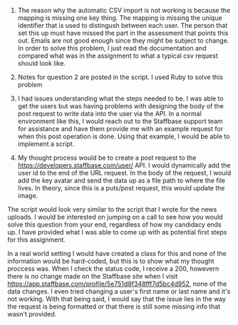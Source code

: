 1. The reason why the automatic CSV import is not working is because the mapping is missing one key thing. The mapping is missing the unique identifier that is used to distingush between each user. The person that set this up must have missed the part in the assessment that points this out. Emails are not good enough since they might be subject to change. In order to solve this problem, I just read the documentation and compared what was in the assignment to what a typical csv request should look like.

2. Notes for question 2 are posted in the script. I used Ruby to solve this problem

3. I had issues understanding what the steps needed to be. I was able to get the users but was having problems with designing the body of the post request to write data into the user via the API. In a normal environment like this, I would reach out to the Staffbase support team for assistance and have them provide me with an example request for when this post operation is done. Using that example, I would be able to implement a script. 

3. My thought process would be to create a post request to the https://developers.staffbase.com/user/ API. I would dynamically add the user id to the end of the URL request. In the body of the request, I would add the key avatar and send the data up as a file path to where the file lives. In theory, since this is a puts/post request, this would update the image. 

The script would look very similar to the script that I wrote for the news uploads. I would be interested on jumping on a call to see how you would solve this question from your end, regardless of how my candidacy ends up. I have provided what I was able to come up with as potential first steps for this assignment. 

In a real world setting I would have created a class for this and none of the information would be hard-coded, but this is to show what my thought proccess was. When I check the status code, I receive a 200, howevern there is no change made on the Staffbase site when I visit https://app.staffbase.com/profile/5e751d8f348fff7d5bc4d952, none of the data changes. I even tried changing a user's first name or last name and it's not working. With that being said, I would say that the issue lies in the way the request is being formatted or that there is still some missing info that wasn't provided. 








